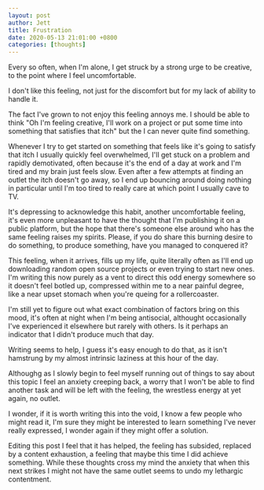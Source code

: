 ```yaml
---
layout: post
author: Jett
title: Frustration
date: 2020-05-13 21:01:00 +0800
categories: [thoughts]
---
```


Every so often, when I'm alone, I get struck by a strong urge to be creative, to the point where I feel uncomfortable.

I don't like this feeling, not just for the discomfort but for my lack of ability to handle it.

The fact I've grown to not enjoy this feeling annoys me. I should be able to think "Oh I'm feeling creative, I'll work on a project or put some time into something that satisfies that itch" but the I can never quite find something.

Whenever I try to get started on something that feels like it's going to satisfy that itch I usually quickly feel overwhelmed, I'll get stuck on a problem and rapidly demotivated, often because it's the end of a day at work and I'm tired and my brain just feels slow. Even after a few attempts at finding an outlet the itch doesn't go away, so I end up bouncing around doing nothing in particular until I'm too tired to really care at which point I usually cave to TV.

It's depressing to acknowledge this habit, another uncomfortable feeling, it's even more unpleasant to have the thought that I'm publishing it on a public platform, but the hope that there's someone else around who has the same feeling raises my spirits. Please, if you do share this burning desire to do something, to produce something, have you managed to conquered it?

This feeling, when it arrives, fills up my life, quite literally often as I'll end up downloading random open source projects or even trying to start new ones. I'm writing this now purely as a vent to direct this odd energy somewhere so it doesn't feel botled up, compressed within me to a near painful degree, like a near upset stomach when you're queing for a rollercoaster.

I'm still yet to figure out what exact combination of factors bring on this mood, it's often at night when I'm being antisocial, althought occasionally I've experienced it elsewhere but rarely with others. Is it perhaps an indicator that I didn't produce much that day.

Writing seems to help, I guess it's easy enough to do that, as it isn't hamstrung by my almost intrinsic laziness at this hour of the day.

Althoughg as I slowly begin to feel myself running out of things to say about this topic I feel an anxiety creeping back, a worry that I won't be able to find another task and will be left with the feeling, the wrestless energy at yet again, no outlet.

I wonder, if it is worth writing this into the void, I know a few people who might read it, I'm sure they might be interested to learn something I've never really expressed, I wonder again if they might offer a solution.

Editing this post I feel that it has helped, the feeling has subsided, replaced by a content exhaustion, a feeling that maybe this time I did achieve something. While these thoughts cross my mind the anxiety that when this next strikes I might not have the same outlet seems to undo my lethargic contentment.
